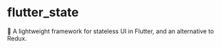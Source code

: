 # flutter_state

🦋 A lightweight framework for stateless UI in Flutter, and an alternative to Redux.

